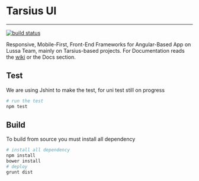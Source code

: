 # Tarsius UI

----------

[![build status](http://ci.lussa.net/projects/6/status.png?ref=master)](http://ci.lussa.net/projects/6?ref=master)

Responsive, Mobile-First, Front-End Frameworks for Angular-Based App on Lussa Team, mainly on Tarsius-based projects. For Documentation reads the [wiki](http://git.lussa.net/tarsius/tarsius-ui/wikis/home "tarsius docs") or the Docs section.

## Test 
We are using Jshint to make the test, for uni test still on progress
```bash
# run the test
npm test
```
## Build
To build from source you must install all dependency
```bash
# install all dependency
npm install
bower install
# deploy
grunt dist
```


